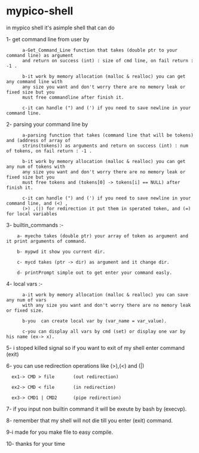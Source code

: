 # mypico-shell
in mypico shell it's asimple shell that can do

  1- get command line from user by
  
          a-Get_Command_Line function that takes (double ptr to your command line) as argument 
          and return on success (int) : size of cmd line, on fail return : -1 .
        
          b-it work by memory allocation (malloc & realloc) you can get any command line with
          any size you want and don't worry there are no memory leak or fixed size but you
          must free commandline after finish it.
        
          c-it can handle (") and (') if you need to save newline in your command line.

  2- parsing your command line by
  
          a-parsing function that takes (command line that will be tokens) and (address of array of
          strins(tokens)) as arguments and return on success (int) : num of tokens, on fail return : -1 .
        
          b-it work by memory allocation (malloc & realloc) you can get any num of tokens with
          any size you want and don't worry there are no memory leak or fixed size but you
          must free tokens and (tokens[0] -> tokens[i] == NULL) after finish it.
        
          c-it can handle (") and (') if you need to save newline in your command line, and (<) ,
          (>) ,(|) for redirection it put them in sperated token, and (=) for local variables 

  3- builtin_commands :-
  
        a- myecho takes (double ptr) your array of token as argument and it print arguments of command.
        
        b- mypwd it show you current dir.
        
        c- mycd takes (ptr -> dir) as argument and it change dir.
        
        d- printPrompt simple out to get enter your command easly.

  4- local vars :-
  
          a-it work by memory allocation (malloc & realloc) you can save any num of vars 
          with any size you want and don't worry there are no memory leak or fixed size. 
        
          b-you  can create local var by (var_name = var_value).
          
          c-you can display all vars by cmd (set) or display one var by his name (ex-> x).
          
  5- i stoped killed signal so if you want to exit of my shell enter command (exit)

  6- you can use redirection operations like (>),(<) and (|) 
  
      ex1-> CMD > file       (out redirection)
      
      ex2-> CMD < file       (in redirection)
      
      ex3-> CMD1 | CMD2      (pipe redirection)

  7- if you input non builtin command it will be exeute by bash by (execvp).

  8- remember that my shell will not die till you enter (exit) command.

  9-i made for you make file to easy compile.

  10- thanks for your time 
  
        

        
        
          
